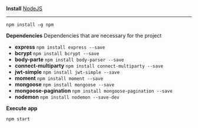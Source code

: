 __Install__ [NodeJS](https://nodejs.org/es/)

___

 ```
 npm install –g npm
 ```

__Dependencies__
Dependencies that are necessary for the project

- __express__ 			`npm install express --save`
- __bcrypt__				`npm install bcrypt --save`
- __body-parte__			`npm install body-parser --save`
- __connect-multiparty__		`npm install connect-multiparty --save`
- __jwt-simple__			`npm install jwt-simple --save`
- __moment__			`npm install moment --save`
- __mongoose__			`npm install mongoose --save`
- __mongoose-pagination__	`npm install mongoose-pagination --save`
- __nodemon__			`npm install nodemon --save-dev`


__Execute__ __app__

```
npm start
```